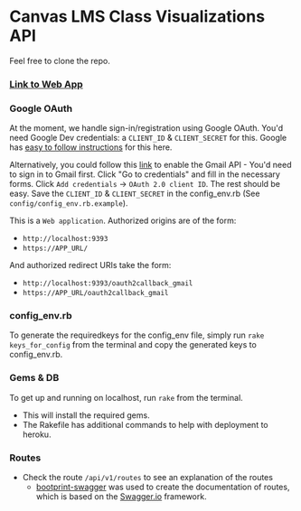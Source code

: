 # Canvas LMS Class Visualizations API

Feel free to clone the repo.

### [Link to Web App](https://github.com/ISS-Analytics/canvas-lms-visualizations-web-app)

### Google OAuth

At the moment, we handle sign-in/registration using Google OAuth. You'd need Google Dev credentials: a `CLIENT_ID` & `CLIENT_SECRET` for this. Google has [easy to follow instructions](https://developers.google.com/gmail/api/auth/web-server) for this here.

Alternatively, you could follow this [link](https://console.developers.google.com//start/api?id=gmail&credential=client_key) to enable the Gmail API - You'd need to sign in to Gmail first. Click "Go to credentials" and fill in the necessary forms. Click `Add credentials` -> `OAuth 2.0 client ID`. The rest should be easy. Save the `CLIENT_ID` & `CLIENT_SECRET` in the config_env.rb (See `config/config_env.rb.example`).

This is a `Web application`. Authorized origins are of the form:
- `http://localhost:9393`
- `https://APP_URL/`

And authorized redirect URIs take the form:
- `http://localhost:9393/oauth2callback_gmail`
- `https://APP_URL/oauth2callback_gmail`

### config_env.rb

To generate the requiredkeys for the config_env file, simply run `rake keys_for_config` from the terminal and copy the generated keys to config_env.rb.

### Gems & DB

To get up and running on localhost, run `rake` from the terminal.
- This will install the required gems.
- The Rakefile has additional commands to help with deployment to heroku.

### Routes

- Check the route `/api/v1/routes` to see an explanation of the routes
  - [bootprint-swagger](https://www.npmjs.com/package/bootprint-swagger) was used to create the documentation of routes, which is based on the [Swagger.io](http://swagger.io/) framework.
